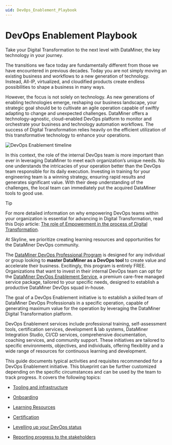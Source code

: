 ```yaml
---
uid: DevOps_Enablement_Playbook
---
```


# DevOps Enablement Playbook

Take your Digital Transformation to the next level with DataMiner, the key technology in your journey.

The transitions we face today are fundamentally different from those we have encountered in previous decades. Today you are not simply moving an existing business and workflows to a new generation of technology. Instead, All-IP, virtualized, and cloudified products create endless possibilities to shape a business in many ways.

However, the focus is not solely on technology. As new generations of enabling technologies emerge, reshaping our business landscape, your strategic goal should be to cultivate an agile operation capable of swiftly adapting to change and unexpected challenges. DataMiner offers a technology-agnostic, cloud-enabled DevOps platform to monitor and orchestrate your business and technology automation workflows. The success of Digital Transformation relies heavily on the efficient utilization of this transformative technology to enhance your operations.

![DevOps Enablement timeline](~/user-guide/images/DevOpsEnablement-Timeline.svg)

In this context, the role of the internal DevOps team is more important than ever in leveraging DataMiner to meet each organization’s unique needs. No one understands the intricacies of your operation better than the DevOps team responsible for its daily execution. Investing in training for your engineering team is a winning strategy, ensuring rapid results and generates significant value. With their deep understanding of the challenges, the local team can immediately put the acquired DataMiner tools to good use.

> [!TIP]
> For more detailed information on why empowering DevOps teams within your organization is essential for advancing in Digital Transformation, read this Dojo article: [The role of Empowerment in the process of Digital Transformation](https://community.dataminer.services/the-role-of-empowerment-in-the-process-of-digital-transformation/).

At Skyline, we prioritize creating learning resources and opportunities for the DataMiner DevOps community.

The [DataMiner DevOps Professional Program](xref:DataMiner_Devops_Professionals) is designed for any individual or group looking to **master DataMiner as a DevOps tool** to create value and accelerate their business. Excitingly, this program is entirely FREE. Organizations that want to invest in their internal DevOps team can opt for the [DataMiner DevOps Enablement Service](https://skyline.be/dataminer-devops-enablement-service), a premium care-free managed service package, tailored to your specific needs, designed to establish a productive DataMiner DevOps squad in-house.

The goal of a DevOps Enablement initiative is to establish a skilled team of DataMiner DevOps Professionals in a specific operation, capable of generating maximum value for the operation by leveraging the DataMiner Digital Transformation platform.

DevOps Enablement services include professional training, self-assessment tools, certification services, development & lab systems, DataMiner Integration Studio, CI/CD services, comprehensive documentation, coaching services, and community support. These initiatives are tailored to specific environments, objectives, and individuals, offering flexibility and a wide range of resources for continuous learning and development.

This guide documents typical activities and requisites recommended for a DevOps Enablement initiative. This blueprint can be further customized depending on the specific circumstances and can be used by the team to track progress. It covers the following topics:

- [Tooling and infrastructure](xref:Tooling_Infrastructure)

- [Onboarding](xref:DEP_Onboarding)

- [Learning Resources](xref:Learning_Resources)

- [Certification](xref:DEP_Certification)

- [Levelling up your DevOps status](xref:Levelling_up_DevOps_status)

- [Reporting progress to the stakeholders](xref:Reporting_Progress_to_Stakeholders)

